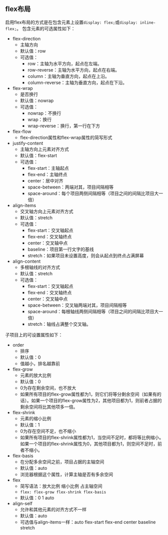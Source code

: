 ## flex布局
启用flex布局的方式是在包含元素上设置`display: flex;`或`display: inline-flex;`。
包含元素的可选属性如下：

- flex-direction
	- 主轴方向
	- 默认值：row
	- 可选值：
		- row：主轴为水平方向，起点在左端。
		- row-reverse：主轴为水平方向，起点在右端。
		- column：主轴为垂直方向，起点在上沿。
		- column-reverse：主轴为垂直方向，起点在下沿。
- flex-wrap
	- 是否换行
	- 默认值：nowrap
	- 可选值：
		- nowrap：不换行
		- wrap：换行
		- wrap-reverse：换行，第一行在下方
- flex-flow
	- flex-direction属性和flex-wrap属性的简写形式
- justify-content
	- 主轴方向上元素对齐方式
	- 默认值：flex-start
	- 可选值：
		- flex-start：主轴起点
		- flex-end：主轴终点
		- center：居中对齐
		- space-between：两端对其，项目间隔相等
		- space-around：每个项目两侧间隔相等（项目之间的间隔比项目大一倍）
- align-items
	- 交叉轴方向上元素对齐方式
	- 默认值：stretch
	- 可选值：
		- flex-start：交叉轴起点
		- flex-end：交叉轴终点
		- center：交叉轴中点
		- baseline：项目第一行文字的基线
		- stretch：如果项目未设置高度，则会从起点到终点占满屏幕
- align-content
	- 多根轴线的对齐方式
	- 默认值：stretch
	- 可选值：
		- flex-start：交叉轴起点
		- flex-end：交叉轴终点
		- center：交叉轴中点
		- space-between：交叉轴两端对其，项目间隔相等
		- space-around：每根轴线两侧间隔相等（项目之间的间隔比项目大一倍）
		- stretch：轴线占满整个交叉轴。

子项目上的可设置属性如下：
- order
	- 排序
	- 默认值：0
	- 值越小，排名越靠前
- flex-grow
	- 元素的放大比例
	- 默认值：0
	- 0为存在剩余空间，也不放大
	- 如果所有项目的flex-grow属性都为1，则它们将等分剩余空间（如果有的话）。如果一个项目的flex-grow属性为2，其他项目都为1，则前者占据的剩余空间将比其他项多一倍。
- flex-shrink
	- 元素的缩小比例
	- 默认值：1
	- 0为存在空间不足，也不缩小
	- 如果所有项目的flex-shrink属性都为1，当空间不足时，都将等比例缩小。如果一个项目的flex-shrink属性为0，其他项目都为1，则空间不足时，前者不缩小。
- flex-basis
	- 在分配多余空间之前，项目占据的主轴空间
	- 默认值：auto
	- 浏览器根据这个属性，计算主轴是否有多余空间
- flex
	- 简写语法：放大比例 缩小比例 占主轴空间
	- `flex: flex-grow flex-shrink flex-basis`
	- 默认值：0 1 auto
- align-self
	- 允许和其他元素的对齐方式不一样
	- 默认值：auto
	- 可选值与align-items一样：auto flex-start flex-end center baseline stretch
